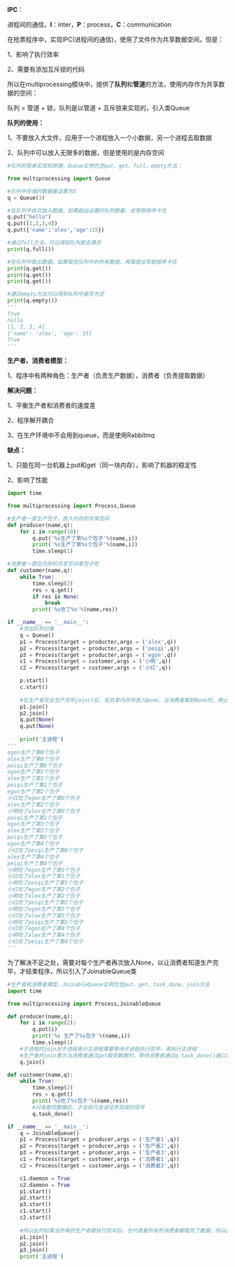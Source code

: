 **IPC**：

进程间的通信，**I**：inter，**P**：process，**C**：communication

在抢票程序中，实现IPC(进程间的通信)，使用了文件作为共享数据空间，但是：

1、影响了执行效率

2、需要有添加互斥锁的代码

所以在multiprocessing模块中，提供了**队列**和**管道**的方法，使用内存作为共享数据的空间：

队列 = 管道 + 锁，队列是以管道 + 互斥锁来实现的，引入类Queue

**队列的使用：**

1、不要放入大文件，应用于一个进程放入一个小数据，另一个进程去取数据

2、队列中可以放入无限多的数据，但是使用的是内存空间

```python
#队列的简单实现和原理，Queue实例包含put、get、full、empty方法：

from multiprocessing import Queue

#队列中存储的数据量设置为3
q = Queue(3)

#在队列中依次放入数据，如果超出设置的队列数量，会导致程序卡住
q.put("hello")
q.put([1,2,3,4])
q.put({'name':'alex','age':15})

#通过full方法，可以得知队列是否满员
print(q.full())

#在队列中取出数据。如果取完队列中的所有数据，再取就会导致程序卡住
print(q.get())
print(q.get())
print(q.get())

#通过empty方法可以得到队列中是否为空
print(q.empty())
'''
True
hello
[1, 2, 3, 4]
{'name': 'alex', 'age': 15}
True
'''
```



**生产者、消费者模型：**

1、程序中有两种角色：生产者（负责生产数据），消费者（负责提取数据）

**解决问题：**

1、平衡生产者和消费者的速度差

2、程序解开耦合

3、在生产环境中不会用到queue，而是使用Rabbitmq

**缺点：**

1、只能在同一台机器上put和get（同一块内存），影响了机器的稳定性

2、影响了性能

```python
import time

from multiprocessing import Process,Queue

#生产者一直生产包子，放入内存的共享空间
def producer(name,q):
    for i in range(10):
        q.put('%s生产了第%s个包子'%(name,i))
        print('%s生产了第%s个包子'%(name,i))
        time.sleep(1)

#消费者一直在内存的共享空间拿包子吃
def customer(name,q):
    while True:
        time.sleep(2)
        res = q.get()
        if res is None:
            break
        print('%s吃了%s'%(name,res))

if __name__ == '__main__':
    #添加队列对象
    q = Queue()
    p1 = Process(target = producter,args = ('alex',q))
    p2 = Process(target = producter,args = ('peiqi',q))
    p3 = Process(target = producter,args = ('egon',q))
    c1 = Process(target = customer,args = ('小明',q))
    c2 = Process(target = customer,args = ('小红',q))

    p.start()
    c.start()
    
    #在生产者完全生产完毕join()后，在共享内存中放入None，当消费者取到None时，停止取数据，否则程序会卡住运行，一直在取数据，不足之处是有几个生产者，就需要最后传入几个None，来让消费者知道某个生产者已经生产完毕
    p1.join()
    p2.join()
    q.put(None)
    q.put(None)
    
    print('主进程')
'''
egon生产了第0个包子
alex生产了第0个包子
peiqi生产了第0个包子
egon生产了第1个包子
alex生产了第1个包子
peiqi生产了第1个包子
egon生产了第2个包子
小红吃了egon生产了第0个包子
alex生产了第2个包子
小明吃了alex生产了第0个包子
peiqi生产了第2个包子
egon生产了第3个包子
alex生产了第3个包子
peiqi生产了第3个包子
egon生产了第4个包子
小红吃了peiqi生产了第0个包子
alex生产了第4个包子
peiqi生产了第4个包子
小明吃了egon生产了第1个包子
小红吃了alex生产了第1个包子
小明吃了peiqi生产了第1个包子
小红吃了egon生产了第2个包子
小明吃了alex生产了第2个包子
小红吃了peiqi生产了第2个包子
小明吃了egon生产了第3个包子
小红吃了alex生产了第3个包子
小明吃了peiqi生产了第3个包子
小红吃了egon生产了第4个包子
小明吃了alex生产了第4个包子
小红吃了peiqi生产了第4个包子
'''
```



为了解决不足之处，需要对每个生产者再次放入None，以让消费者知道生产完毕，才结束程序，所以引入了JoinableQueue类

```python
#生产者和消费者模型，JoinableQueue实例包含put、get、task_done、join方法
import time

from multiprocessing import Process,JoinableQueue

def producer(name,q):
    for i in range(2):
        q.put(i)
        print('%s 生产了%s包子'%(name,i))
        time.sleep(1)
    #子进程的join对于进程表示主进程需要等待子进程执行完毕，再执行主进程
    #生产者的join表示当消费者通过get取完数据时，等待消费者通过q.task_done()接口告知生产者get完毕
    q.join()

def customer(name,q):
    while True:
        time.sleep(2)
        res = q.get()
        print('%s吃了%s包子'%(name,res))
        #只有取完数据后，才会执行发送任务完成的信号
        q.task_done()

if __name__ == '__main__':
    q = JoinableQueue()
    p1 = Process(target = producer,args = ('生产者1',q))
    p2 = Process(target = producer,args = ('生产者2',q))
    p3 = Process(target = producer,args = ('生产者3',q))
    c1 = Process(target = customer,args = ('消费者1',q))
    c2 = Process(target = customer,args = ('消费者2',q))

    c1.daemon = True
    c2.daemon = True
    p1.start()
    p2.start()
    p3.start()
    c1.start()
    c2.start()
	
    #所以此时如果当所有的生产者都执行完毕后，也代表着所有的消费者都取完了数据，所以此时的消费者进程也就没有了意义，其进程内在一直循环get数据，所以将消费者进程设置为守护进程，主程序执行完毕后，就结束掉消费者进程
    p1.join()
    p2.join()
    p3.join()
    print('主进程')
```

